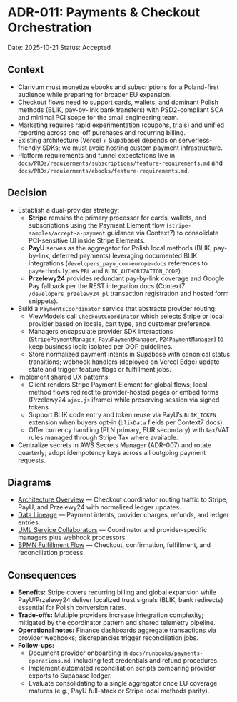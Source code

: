 # ADR-011: Payments & Checkout Orchestration
Date: 2025-10-21
Status: Accepted

## Context
- Clarivum must monetize ebooks and subscriptions for a Poland-first audience while preparing for broader EU expansion.
- Checkout flows need to support cards, wallets, and dominant Polish methods (BLIK, pay-by-link bank transfers) with PSD2-compliant SCA and minimal PCI scope for the small engineering team.
- Marketing requires rapid experimentation (coupons, trials) and unified reporting across one-off purchases and recurring billing.
- Existing architecture (Vercel + Supabase) depends on serverless-friendly SDKs; we must avoid hosting custom payment infrastructure.
- Platform requirements and funnel expectations live in `docs/PRDs/requierments/subscriptions/feature-requirements.md` and `docs/PRDs/requierments/ebooks/feature-requirements.md`.

## Decision
- Establish a dual-provider strategy:
  - **Stripe** remains the primary processor for cards, wallets, and subscriptions using the Payment Element flow (`stripe-samples/accept-a-payment` guidance via Context7) to consolidate PCI-sensitive UI inside Stripe Elements.
  - **PayU** serves as the aggregator for Polish local methods (BLIK, pay-by-link, deferred payments) leveraging documented BLIK integrations (`developers_payu_com-europe-docs` references to `payMethods` types `PBL` and `BLIK_AUTHORIZATION_CODE`).
  - **Przelewy24** provides redundant pay-by-link coverage and Google Pay fallback per the REST integration docs (Context7 `/developers_przelewy24_pl` transaction registration and hosted form snippets).
- Build a `PaymentsCoordinator` service that abstracts provider routing:
  - ViewModels call `CheckoutCoordinator` which selects Stripe or local provider based on locale, cart type, and customer preference.
  - Managers encapsulate provider SDK interactions (`StripePaymentManager`, `PayuPaymentManager`, `P24PaymentManager`) to keep business logic isolated per OOP guidelines.
  - Store normalized payment intents in Supabase with canonical status transitions; webhook handlers (deployed on Vercel Edge) update state and trigger feature flags or fulfillment jobs.
- Implement shared UX patterns:
  - Client renders Stripe Payment Element for global flows; local-method flows redirect to provider-hosted pages or embed forms (Przelewy24 `ajax.js` iframe) while preserving session via signed tokens.
  - Support BLIK code entry and token reuse via PayU’s `BLIK_TOKEN` extension when buyers opt-in (`blikData` fields per Context7 docs).
  - Offer currency handling (PLN primary, EUR secondary) with tax/VAT rules managed through Stripe Tax where available.
- Centralize secrets in AWS Secrets Manager (ADR-007) and rotate quarterly; adopt idempotency keys across all outgoing payment requests.

## Diagrams
- [Architecture Overview](../diagrams/adr-011-payments-and-checkout-orchestration/architecture-overview.mmd) — Checkout coordinator routing traffic to Stripe, PayU, and Przelewy24 with normalized ledger updates.
- [Data Lineage](../diagrams/adr-011-payments-and-checkout-orchestration/data-lineage.mmd) — Payment intents, provider charges, refunds, and ledger entries.
- [UML Service Collaborators](../diagrams/adr-011-payments-and-checkout-orchestration/uml-services.mmd) — Coordinator and provider-specific managers plus webhook processors.
- [BPMN Fulfillment Flow](../diagrams/adr-011-payments-and-checkout-orchestration/bpmn-fulfillment.mmd) — Checkout, confirmation, fulfillment, and reconciliation process.

## Consequences
- **Benefits:** Stripe covers recurring billing and global expansion while PayU/Przelewy24 deliver localized trust signals (BLIK, bank redirects) essential for Polish conversion rates.
- **Trade-offs:** Multiple providers increase integration complexity; mitigated by the coordinator pattern and shared telemetry pipeline.
- **Operational notes:** Finance dashboards aggregate transactions via provider webhooks; discrepancies trigger reconciliation jobs.
- **Follow-ups:**
  - Document provider onboarding in `docs/runbooks/payments-operations.md`, including test credentials and refund procedures.
  - Implement automated reconciliation scripts comparing provider exports to Supabase ledger.
  - Evaluate consolidating to a single aggregator once EU coverage matures (e.g., PayU full-stack or Stripe local methods parity).
